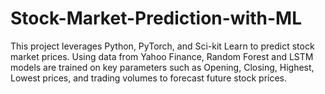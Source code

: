 # Stock-Market-Prediction-with-ML
This project leverages Python, PyTorch, and Sci-kit Learn to predict stock market prices. Using data from Yahoo Finance, Random Forest and LSTM models are trained on key parameters such as Opening, Closing, Highest, Lowest prices, and trading volumes to forecast future stock prices.
